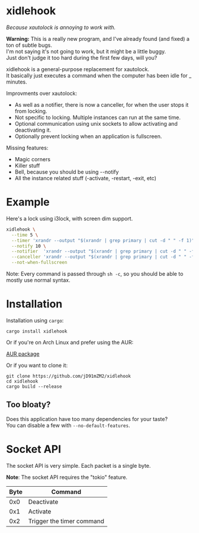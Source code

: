 # xidlehook

*Because xautolock is annoying to work with.*

**Warning:** This is a really new program, and I've already found (and fixed) a ton of subtle bugs.  
I'm not saying it's not going to work, but it might be a little buggy.  
Just don't judge it too hard during the first few days, will you?

xidlehook is a general-purpose replacement for xautolock.  
It basically just executes a command when the computer has been idle for \_ minutes.

Improvments over xautolock:
 - As well as a notifier, there is now a canceller, for when the user stops it from locking.
 - Not specific to locking. Multiple instances can run at the same time.
 - Optional communication using unix sockets to allow activating and deactivating it.
 - Optionally prevent locking when an application is fullscreen.

Missing features:
 - Magic corners
 - Killer stuff
 - Bell, because you should be using --notify
 - All the instance related stuff (-activate, -restart, -exit, etc)

# Example

Here's a lock using i3lock, with screen dim support.

```Bash
xidlehook \
  --time 5 \
  --timer 'xrandr --output "$(xrandr | grep primary | cut -d " " -f 1)" --brightness 1; i3lock' \
  --notify 10 \
  --notifier  'xrandr --output "$(xrandr | grep primary | cut -d " " -f 1)" --brightness .1' \
  --canceller 'xrandr --output "$(xrandr | grep primary | cut -d " " -f 1)" --brightness 1' \
  --not-when-fullscreen
```

Note: Every command is passed through `sh -c`, so you should be able to mostly use normal syntax.

# Installation

Installation using `cargo`:

```
cargo install xidlehook
```

Or if you're on Arch Linux and prefer using the AUR:

[AUR package](https://aur.archlinux.org/packages/xidlehook/)

Or if you want to clone it:

```
git clone https://github.com/jD91mZM2/xidlehook
cd xidlehook
cargo build --release
```

## Too bloaty?

Does this application have too many dependencies for your taste?  
You can disable a few with `--no-default-features`.

# Socket API

The socket API is very simple. Each packet is a single byte.

**Note**: The socket API requires the "tokio" feature.

| Byte | Command                   |
|------|---------------------------|
| 0x0  | Deactivate                |
| 0x1  | Activate                  |
| 0x2  | Trigger the timer command |
